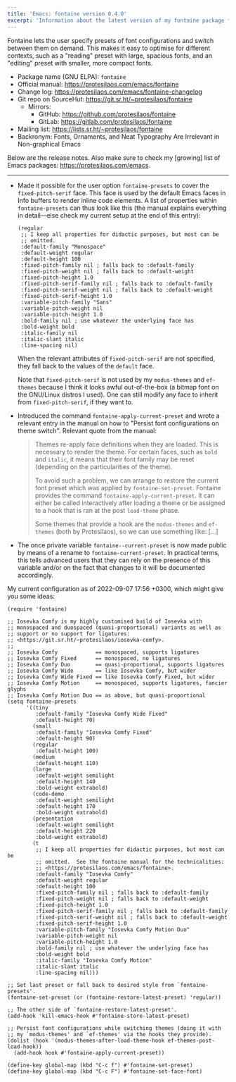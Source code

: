```yaml
---
title: 'Emacs: fontaine version 0.4.0'
excerpt: 'Information about the latest version of my fontaine package for GNU Emacs.'
---
```


Fontaine lets the user specify presets of font configurations and switch
between them on demand.  This makes it easy to optimise for different
contexts, such as a "reading" preset with large, spacious fonts, and an
"editing" preset with smaller, more compact fonts.

+ Package name (GNU ELPA): `fontaine`
+ Official manual: <https://protesilaos.com/emacs/fontaine>
+ Change log: <https://protesilaos.com/emacs/fontaine-changelog>
+ Git repo on SourceHut: <https://git.sr.ht/~protesilaos/fontaine>
  - Mirrors:
    + GitHub: <https://github.com/protesilaos/fontaine>
    + GitLab: <https://gitlab.com/protesilaos/fontaine>
+ Mailing list: <https://lists.sr.ht/~protesilaos/fontaine>
+ Backronym: Fonts, Ornaments, and Neat Typography Are Irrelevant in Non-graphical Emacs

Below are the release notes.  Also make sure to check my [growing] list
of Emacs packages: <https://protesilaos.com/emacs>.

* * *

-   Made it possible for the user option `fontaine-presets` to cover the
    `fixed-pitch-serif` face.  This face is used by the default Emacs
    faces in Info buffers to render inline code elements.  A list of
    properties within `fontaine-presets` can thus look like this (the
    manual explains everything in detail&#x2014;else check my current setup at
    the end of this entry):

    ```elisp
    (regular
     ;; I keep all properties for didactic purposes, but most can be
     ;; omitted.
     :default-family "Monospace"
     :default-weight regular
     :default-height 100
     :fixed-pitch-family nil ; falls back to :default-family
     :fixed-pitch-weight nil ; falls back to :default-weight
     :fixed-pitch-height 1.0
     :fixed-pitch-serif-family nil ; falls back to :default-family
     :fixed-pitch-serif-weight nil ; falls back to :default-weight
     :fixed-pitch-serif-height 1.0
     :variable-pitch-family "Sans"
     :variable-pitch-weight nil
     :variable-pitch-height 1.0
     :bold-family nil ; use whatever the underlying face has
     :bold-weight bold
     :italic-family nil
     :italic-slant italic
     :line-spacing nil)
    ```

    When the relevant attributes of `fixed-pitch-serif` are not specified,
    they fall back to the values of the `default` face.

    Note that `fixed-pitch-serif` is not used by my `modus-themes` and
    `ef-themes` because I think it looks awful out-of-the-box (a bitmap
    font on the GNU/Linux distros I used).  One can still modify any face
    to inherit from `fixed-pitch-serif`, if they want to.

-   Introduced the command `fontaine-apply-current-preset` and wrote a
    relevant entry in the manual on how to "Persist font configurations on
    theme switch".  Relevant quote from the manual:

    > Themes re-apply face definitions when they are loaded.  This is
    > necessary to render the theme.  For certain faces, such as `bold` and
    > `italic`, it means that their font family may be reset (depending on the
    > particularities of the theme).
    >
    > To avoid such a problem, we can arrange to restore the current font
    > preset which was applied by `fontaine-set-preset`.  Fontaine provides
    > the command `fontaine-apply-current-preset`.  It can either be called
    > interactively after loading a theme or be assigned to a hook that is ran
    > at the post `load-theme` phase.
    >
    > Some themes that provide a hook are the `modus-themes` and `ef-themes`
    > (both by Protesilaos), so we can use something like: [&#x2026;]

-   The once private variable `fontaine--current-preset` is now made
    public by means of a rename to `fontaine-current-preset`.  In
    practical terms, this tells advanced users that they can rely on the
    presence of this variable and/or on the fact that changes to it will
    be documented accordingly.

My current configuration as of 2022-09-07 17:56 +0300, which might give
you some ideas:

```elisp
(require 'fontaine)

;; Iosevka Comfy is my highly customised build of Iosevka with
;; monospaced and duospaced (quasi-proportional) variants as well as
;; support or no support for ligatures:
;; <https://git.sr.ht/~protesilaos/iosevka-comfy>.
;;
;; Iosevka Comfy            == monospaced, supports ligatures
;; Iosevka Comfy Fixed      == monospaced, no ligatures
;; Iosevka Comfy Duo        == quasi-proportional, supports ligatures
;; Iosevka Comfy Wide       == like Iosevka Comfy, but wider
;; Iosevka Comfy Wide Fixed == like Iosevka Comfy Fixed, but wider
;; Iosevka Comfy Motion     == monospaced, supports ligatures, fancier glyphs
;; Iosevka Comfy Motion Duo == as above, but quasi-proportional
(setq fontaine-presets
      '((tiny
         :default-family "Iosevka Comfy Wide Fixed"
         :default-height 70)
        (small
         :default-family "Iosevka Comfy Fixed"
         :default-height 90)
        (regular
         :default-height 100)
        (medium
         :default-height 110)
        (large
         :default-weight semilight
         :default-height 140
         :bold-weight extrabold)
        (code-demo
         :default-weight semilight
         :default-height 170
         :bold-weight extrabold)
        (presentation
         :default-weight semilight
         :default-height 220
         :bold-weight extrabold)
        (t
         ;; I keep all properties for didactic purposes, but most can be
         ;; omitted.  See the fontaine manual for the technicalities:
         ;; <https://protesilaos.com/emacs/fontaine>.
         :default-family "Iosevka Comfy"
         :default-weight regular
         :default-height 100
         :fixed-pitch-family nil ; falls back to :default-family
         :fixed-pitch-weight nil ; falls back to :default-weight
         :fixed-pitch-height 1.0
         :fixed-pitch-serif-family nil ; falls back to :default-family
         :fixed-pitch-serif-weight nil ; falls back to :default-weight
         :fixed-pitch-serif-height 1.0
         :variable-pitch-family "Iosevka Comfy Motion Duo"
         :variable-pitch-weight nil
         :variable-pitch-height 1.0
         :bold-family nil ; use whatever the underlying face has
         :bold-weight bold
         :italic-family "Iosevka Comfy Motion"
         :italic-slant italic
         :line-spacing nil)))

;; Set last preset or fall back to desired style from `fontaine-presets'.
(fontaine-set-preset (or (fontaine-restore-latest-preset) 'regular))

;; The other side of `fontaine-restore-latest-preset'.
(add-hook 'kill-emacs-hook #'fontaine-store-latest-preset)

;; Persist font configurations while switching themes (doing it with
;; my `modus-themes' and `ef-themes' via the hooks they provide).
(dolist (hook '(modus-themes-after-load-theme-hook ef-themes-post-load-hook))
  (add-hook hook #'fontaine-apply-current-preset))

(define-key global-map (kbd "C-c f") #'fontaine-set-preset)
(define-key global-map (kbd "C-c F") #'fontaine-set-face-font)
```
